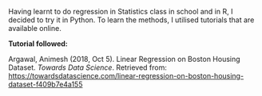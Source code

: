 Having learnt to do regression in Statistics class in school and in R, I decided to try it in Python. To learn the methods, I utilised tutorials that are available online.

**Tutorial followed:**

Argawal, Animesh (2018, Oct 5). Linear Regression on Boston Housing Dataset. *Towards Data Science*. Retrieved from: https://towardsdatascience.com/linear-regression-on-boston-housing-dataset-f409b7e4a155
